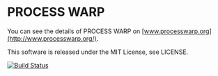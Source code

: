 # PROCESS WARP

You can see the details of PROCESS WARP on [www.processwarp.org](http://www.processwarp.org/).

This software is released under the MIT License, see LICENSE.

[![Build Status](https://travis-ci.org/processwarp/processwarp.svg?branch=master)](https://travis-ci.org/processwarp/processwarp)

